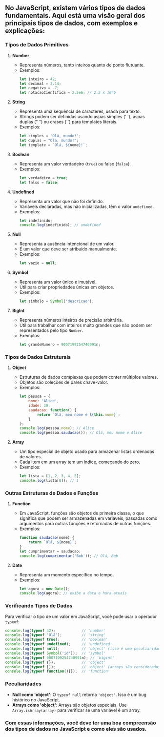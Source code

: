 ## No JavaScript, existem vários tipos de dados fundamentais. Aqui está uma visão geral dos principais tipos de dados, com exemplos e explicações:

### Tipos de Dados Primitivos

1. **Number**
   - Representa números, tanto inteiros quanto de ponto flutuante.
   - Exemplos:
     ```javascript
     let inteiro = 42;
     let decimal = 3.14;
     let negativo = -7;
     let notacaoCientifica = 2.5e6; // 2.5 x 10^6
     ```

2. **String**
   - Representa uma sequência de caracteres, usada para texto.
   - Strings podem ser definidas usando aspas simples (' '), aspas duplas (" ") ou crases (``) para templates literais.
   - Exemplos:
     ```javascript
     let simples = 'Olá, mundo!';
     let duplas = "Olá, mundo!";
     let template = `Olá, ${nome}!`;
     ```

3. **Boolean**
   - Representa um valor verdadeiro (`true`) ou falso (`false`).
   - Exemplos:
     ```javascript
     let verdadeiro = true;
     let falso = false;
     ```

4. **Undefined**
   - Representa um valor que não foi definido.
   - Variáveis declaradas, mas não inicializadas, têm o valor `undefined`.
   - Exemplos:
     ```javascript
     let indefinido;
     console.log(indefinido); // undefined
     ```

5. **Null**
   - Representa a ausência intencional de um valor.
   - É um valor que deve ser atribuído manualmente.
   - Exemplos:
     ```javascript
     let vazio = null;
     ```

6. **Symbol**
   - Representa um valor único e imutável.
   - Útil para criar propriedades únicas em objetos.
   - Exemplos:
     ```javascript
     let simbolo = Symbol('descricao');
     ```

7. **BigInt**
   - Representa números inteiros de precisão arbitrária.
   - Útil para trabalhar com inteiros muito grandes que não podem ser representados pelo tipo `Number`.
   - Exemplos:
     ```javascript
     let grandeNumero = 9007199254740991n;
     ```

### Tipos de Dados Estruturais

1. **Object**
   - Estruturas de dados complexas que podem conter múltiplos valores.
   - Objetos são coleções de pares chave-valor.
   - Exemplos:
     ```javascript
     let pessoa = {
         nome: 'Alice',
         idade: 30,
         saudacao: function() {
             return `Olá, meu nome é ${this.nome}`;
         }
     };
     console.log(pessoa.nome); // Alice
     console.log(pessoa.saudacao()); // Olá, meu nome é Alice
     ```

2. **Array**
   - Um tipo especial de objeto usado para armazenar listas ordenadas de valores.
   - Cada item em um array tem um índice, começando do zero.
   - Exemplos:
     ```javascript
     let lista = [1, 2, 3, 4, 5];
     console.log(lista[0]); // 1
     ```

### Outras Estruturas de Dados e Funções

1. **Function**
   - Em JavaScript, funções são objetos de primeira classe, o que significa que podem ser armazenadas em variáveis, passadas como argumentos para outras funções e retornadas de outras funções.
   - Exemplos:
     ```javascript
     function saudacao(nome) {
         return `Olá, ${nome}`;
     }
     let cumprimentar = saudacao;
     console.log(cumprimentar('Bob')); // Olá, Bob
     ```

2. **Date**
   - Representa um momento específico no tempo.
   - Exemplos:
     ```javascript
     let agora = new Date();
     console.log(agora); // exibe a data e hora atuais
     ```

### Verificando Tipos de Dados

Para verificar o tipo de um valor em JavaScript, você pode usar o operador `typeof`:

```javascript
console.log(typeof 42);            // 'number'
console.log(typeof 'Olá');         // 'string'
console.log(typeof true);          // 'boolean'
console.log(typeof undefined);     // 'undefined'
console.log(typeof null);          // 'object' (isso é uma peculiaridade do JavaScript)
console.log(typeof Symbol('id'));  // 'symbol'
console.log(typeof 9007199254740991n); // 'bigint'
console.log(typeof {});            // 'object'
console.log(typeof []);            // 'object' (arrays são considerados objetos)
console.log(typeof function(){});  // 'function'
```

### Peculiaridades

- **Null como 'object'**: O `typeof null` retorna `'object'`. Isso é um bug histórico no JavaScript.
- **Arrays como 'object'**: Arrays são objetos especiais. Use `Array.isArray(array)` para verificar se uma variável é um array.

### Com essas informações, você deve ter uma boa compreensão dos tipos de dados no JavaScript e como eles são usados.